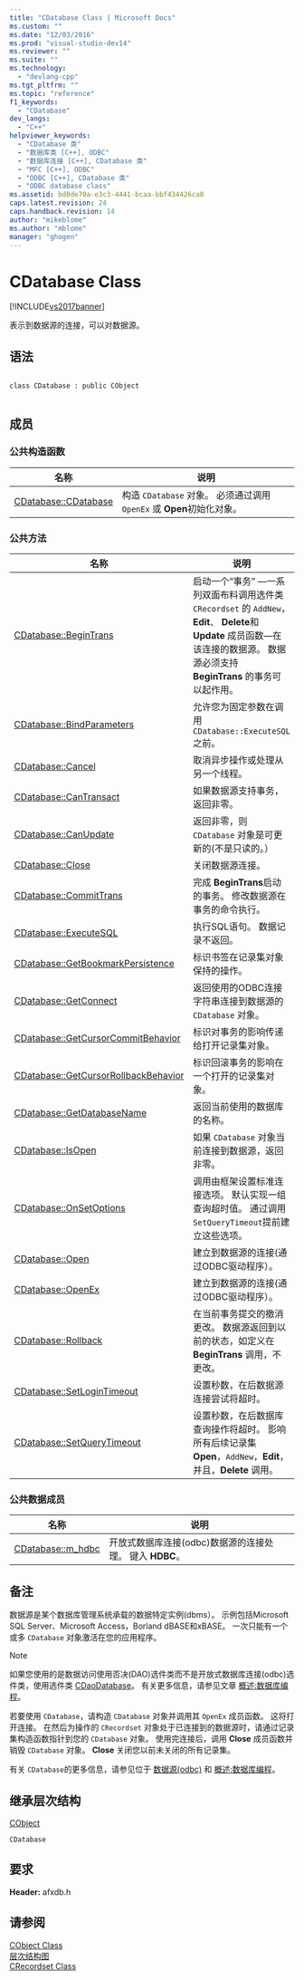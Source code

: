 ```yaml
---
title: "CDatabase Class | Microsoft Docs"
ms.custom: ""
ms.date: "12/03/2016"
ms.prod: "visual-studio-dev14"
ms.reviewer: ""
ms.suite: ""
ms.technology: 
  - "devlang-cpp"
ms.tgt_pltfrm: ""
ms.topic: "reference"
f1_keywords: 
  - "CDatabase"
dev_langs: 
  - "C++"
helpviewer_keywords: 
  - "CDatabase 类"
  - "数据库类 [C++], ODBC"
  - "数据库连接 [C++], CDatabase 类"
  - "MFC [C++], ODBC"
  - "ODBC [C++], CDatabase 类"
  - "ODBC database class"
ms.assetid: bd0de70a-e3c3-4441-bcaa-bbf434426ca8
caps.latest.revision: 24
caps.handback.revision: 14
author: "mikeblome"
ms.author: "mblome"
manager: "ghogen"
---
```

# CDatabase Class
[!INCLUDE[vs2017banner](../../assembler/inline/includes/vs2017banner.md)]

表示到数据源的连接，可以对数据源。  
  
## 语法  
  
```  
  
class CDatabase : public CObject  
  
```  
  
## 成员  
  
### 公共构造函数  
  
|名称|说明|  
|--------|--------|  
|[CDatabase::CDatabase](../Topic/CDatabase::CDatabase.md)|构造 `CDatabase` 对象。  必须通过调用 `OpenEx` 或 **Open**初始化对象。|  
  
### 公共方法  
  
|名称|说明|  
|--------|--------|  
|[CDatabase::BeginTrans](../Topic/CDatabase::BeginTrans.md)|启动一个“事务” —一系列双面布料调用选件类 `CRecordset` 的 `AddNew`，**Edit**、 **Delete**和 **Update** 成员函数—在该连接的数据源。  数据源必须支持 **BeginTrans** 的事务可以起作用。|  
|[CDatabase::BindParameters](../Topic/CDatabase::BindParameters.md)|允许您为固定参数在调用 `CDatabase::ExecuteSQL`之前。|  
|[CDatabase::Cancel](../Topic/CDatabase::Cancel.md)|取消异步操作或处理从另一个线程。|  
|[CDatabase::CanTransact](../Topic/CDatabase::CanTransact.md)|如果数据源支持事务，返回非零。|  
|[CDatabase::CanUpdate](../Topic/CDatabase::CanUpdate.md)|返回非零，则 `CDatabase` 对象是可更新的\(不是只读的。）|  
|[CDatabase::Close](../Topic/CDatabase::Close.md)|关闭数据源连接。|  
|[CDatabase::CommitTrans](../Topic/CDatabase::CommitTrans.md)|完成 **BeginTrans**启动的事务。  修改数据源在事务的命令执行。|  
|[CDatabase::ExecuteSQL](../Topic/CDatabase::ExecuteSQL.md)|执行SQL语句。  数据记录不返回。|  
|[CDatabase::GetBookmarkPersistence](../Topic/CDatabase::GetBookmarkPersistence.md)|标识书签在记录集对象保持的操作。|  
|[CDatabase::GetConnect](../Topic/CDatabase::GetConnect.md)|返回使用的ODBC连接字符串连接到数据源的 `CDatabase` 对象。|  
|[CDatabase::GetCursorCommitBehavior](../Topic/CDatabase::GetCursorCommitBehavior.md)|标识对事务的影响传递给打开记录集对象。|  
|[CDatabase::GetCursorRollbackBehavior](../Topic/CDatabase::GetCursorRollbackBehavior.md)|标识回滚事务的影响在一个打开的记录集对象。|  
|[CDatabase::GetDatabaseName](../Topic/CDatabase::GetDatabaseName.md)|返回当前使用的数据库的名称。|  
|[CDatabase::IsOpen](../Topic/CDatabase::IsOpen.md)|如果 `CDatabase` 对象当前连接到数据源，返回非零。|  
|[CDatabase::OnSetOptions](../Topic/CDatabase::OnSetOptions.md)|调用由框架设置标准连接选项。  默认实现一组查询超时值。  通过调用 `SetQueryTimeout`提前建立这些选项。|  
|[CDatabase::Open](../Topic/CDatabase::Open.md)|建立到数据源的连接\(通过ODBC驱动程序）。|  
|[CDatabase::OpenEx](../Topic/CDatabase::OpenEx.md)|建立到数据源的连接\(通过ODBC驱动程序）。|  
|[CDatabase::Rollback](../Topic/CDatabase::Rollback.md)|在当前事务提交的撤消更改。  数据源返回到以前的状态，如定义在 **BeginTrans** 调用，不更改。|  
|[CDatabase::SetLoginTimeout](../Topic/CDatabase::SetLoginTimeout.md)|设置秒数，在后数据源连接尝试将超时。|  
|[CDatabase::SetQueryTimeout](../Topic/CDatabase::SetQueryTimeout.md)|设置秒数，在后数据库查询操作将超时。  影响所有后续记录集 **Open**，`AddNew`，**Edit**，并且，**Delete** 调用。|  
  
### 公共数据成员  
  
|名称|说明|  
|--------|--------|  
|[CDatabase::m\_hdbc](../Topic/CDatabase::m_hdbc.md)|开放式数据库连接\(odbc\)数据源的连接处理。  键入 **HDBC**。|  
  
## 备注  
 数据源是某个数据库管理系统承载的数据特定实例\(dbms）。  示例包括Microsoft SQL Server、Microsoft Access，Borland dBASE和xBASE。  一次只能有一个或多 `CDatabase` 对象激活在您的应用程序。  
  
> [!NOTE]
>  如果您使用的是数据访问使用否决\(DAO\)选件类而不是开放式数据库连接\(odbc\)选件类，使用选件类 [CDaoDatabase](../../mfc/reference/cdaodatabase-class.md)。  有关更多信息，请参见文章 [概述:数据库编程](../../data/data-access-programming-mfc-atl.md)。  
  
 若要使用 `CDatabase`，请构造 `CDatabase` 对象并调用其 `OpenEx` 成员函数。  这将打开连接。  在然后为操作的 `CRecordset` 对象处于已连接到的数据源时，请通过记录集构造函数指针到您的 `CDatabase` 对象。  使用完连接后，调用 **Close** 成员函数并销毁 `CDatabase` 对象。  **Close** 关闭您以前未关闭的所有记录集。  
  
 有关 `CDatabase`的更多信息，请参见位于 [数据源\(odbc\)](../../data/odbc/data-source-odbc.md) 和 [概述:数据库编程](../../data/data-access-programming-mfc-atl.md)。  
  
## 继承层次结构  
 [CObject](../../mfc/reference/cobject-class.md)  
  
 `CDatabase`  
  
## 要求  
 **Header:** afxdb.h  
  
## 请参阅  
 [CObject Class](../../mfc/reference/cobject-class.md)   
 [层次结构图](../../mfc/hierarchy-chart.md)   
 [CRecordset Class](../../mfc/reference/crecordset-class.md)